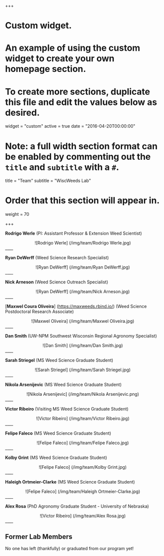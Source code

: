 +++
# Custom widget.
# An example of using the custom widget to create your own homepage section.
# To create more sections, duplicate this file and edit the values below as desired.
widget = "custom"
active = true
date = "2016-04-20T00:00:00"

# Note: a full width section format can be enabled by commenting out the `title` and `subtitle` with a `#`.
title = "Team"
subtitle = "WiscWeeds Lab"

# Order that this section will appear in.
weight = 70

+++

**Rodrigo Werle** (PI: Assistant Professor & Extension Weed Scientist)   
<center>![Rodrigo Werle] (/img/team/Rodrigo Werle.jpg)</center>  
____

**Ryan DeWerff** (Weed Science Research Specialist)   
<center>![Ryan DeWerff] (/img/team/Ryan DeWerff.jpg)</center>  
____ 

**Nick Arneson** (Weed Science Outreach Specialist)   
<center>![Ryan DeWerff] (/img/team/Nick Arneson.jpg)</center>  
____

[**Maxwel Coura Oliveira**] (https://maxweeds.rbind.io/) (Weed Science Postdoctoral Research Associate)     
<center>![Maxwel Oliveira] (/img/team/Maxwel Oliveira.jpg)</center>     
____

**Dan Smith** (UW-NPM Southwest Wisconsin Regional Agronomy Specialist)   
<center>![Dan Smith] (/img/team/Dan Smith.jpg)</center>  
____

**Sarah Striegel** (MS Weed Science Graduate Student)      
<center>![Sarah Striegel] (/img/team/Sarah Striegel.jpg)</center>    
____

**Nikola Arsenijevic** (MS Weed Science Graduate Student)      
<center>![Nikola Arsenijevic] (/img/team/Nikola Arsenijevic.png)</center>   
____

**Victor Ribeiro** (Visiting MS Weed Science Graduate Student)    
<center>![Victor Ribeiro] (/img/team/Victor Ribeiro.jpg)</center>
____

**Felipe Faleco** (MS Weed Science Graduate Student)    
<center>![Felipe Faleco] (/img/team/Felipe Faleco.jpg)</center>    
____

**Kolby Grint** (MS Weed Science Graduate Student)    
<center>![Felipe Faleco] (/img/team/Kolby Grint.jpg)</center>    
____

**Haleigh Ortmeier-Clarke** (MS Weed Science Graduate Student)    
<center>![Felipe Faleco] (/img/team/Haleigh Ortmeier-Clarke.jpg)</center>    
____

**Alex Rosa** (PhD Agronomy Graduate Student - University of Nebraska)    
<center>![Victor Ribeiro] (/img/team/Alex Rosa.jpg)</center>    
____

## **Former Lab Members**  
No one has left (thankfully) or graduated from our program yet! 